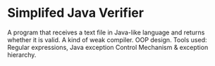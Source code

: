 # Simplifed Java Verifier
 A program that receives a text file in Java-like language and returns whether it is valid. A kind of weak compiler.
 OOP design.
 Tools used: Regular expressions, Java exception Control Mechanism & exception hierarchy.

